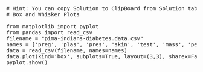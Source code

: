 <pre class="file" data-target="clipboard">
# Hint: You can copy Solution to ClipBoard from Solution tab in Step 4
# Box and Whisker Plots

from matplotlib import pyplot
from pandas import read_csv
filename = "pima-indians-diabetes.data.csv"
names = ['preg', 'plas', 'pres', 'skin', 'test', 'mass', 'pedi', 'age', 'class']
data = read_csv(filename, names=names)
data.plot(kind='box', subplots=True, layout=(3,3), sharex=False, sharey=False)
pyplot.show()

</pre>
